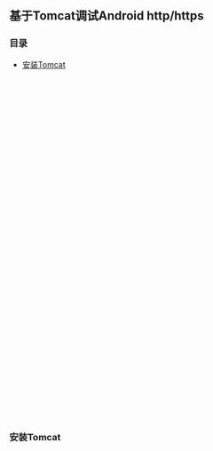 ## 基于Tomcat调试Android http/https

### 目录

* [安装Tomcat](#1)
  

<br><br><br><br><br><br><br><br><br><br><br><br><br><br><br><br><br><br>
<br><br><br><br><br><br><br><br><br><br><br><br><br><br><br><br><br><br>

<h3 id="1">安装Tomcat</h3>
